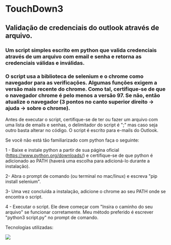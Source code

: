 # TouchDown3

## Validação de credenciais do outlook através de arquivo.

### Um script simples escrito em python que valida credenciais através de um arquivo com email e senha e retorna as credenciais válidas e inválidas. 

### O script usa a biblioteca de selenium e o chrome como navegador para as verificações. Algumas funções exigem a versão mais recente do chrome. Como tal, certifique-se de que o navegador chrome é pelo menos a versão 97. Se não, então atualize o navegador (3 pontos no canto superior direito -> ajuda -> sobre o chrome).

Antes de executar o script, certifique-se de ter ou fazer um arquivo com uma lista de emails e senhas, o delimitador do script é ";" mas caso seja outro basta alterar no código. O script é escrito para e-mails do Outlook.

Se você não está tão familiarizado com python faça o seguinte:

1 - Baixe e instale python a partir de sua página oficial (https://www.python.org/downloads/) e certifique-se de que python é adicionado ao PATH (haverá uma escolha para adicioná-lo durante a instalação).

2- Abra o prompt de comando (ou terminal no mac/linux) e escreva "pip install selenium".

3- Uma vez concluída a instalação, adicione o chrome ao seu PATH onde se encontra o script.

4 - Executar o script. Ele deve começar com "Insira o caminho do seu arquivo" se funcionar corretamente. Meu método preferido é escrever "python3 script.py" no prompt de comando.

Tecnologias utilizadas:

<img src= "https://img.shields.io/badge/Python-FFD43B?style=for-the-badge&logo=python&logoColor=blue"/>

